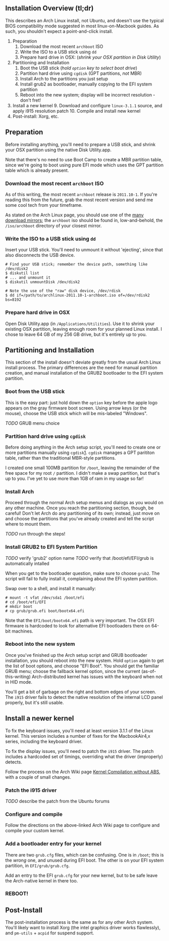 ## Installation Overview (tl;dr)

This describes an Arch Linux install, not Ubuntu, and doesn't use the typical
BIOS compatibility mode suggested in most linux-on-Macbook guides. As such, you
shouldn't expect a point-and-click install.

1. Preparation
    1. Download the most recent `archboot` ISO
    2. Write the ISO to a USB stick using `dd`
    3. Prepare hard drive in OSX: (_shrink your OSX partition in Disk Utility_)
2. Partitioning and Installation
    1. Boot the USB stick (_hold `option` key to select boot drive_)
    2. Partition hard drive using `cgdisk` (GPT partitions, _not_ MBR)
    3. Install Arch to the partitions you just setup
    4. Install grub2 as bootloader, manually copying to the EFI system partition
    5. Reboot into the new system; display will be incorrect resolution - don't fret!
3. Install a new kernel
    9. Download and configure `linux-3.1.1` source, and apply i915 resolution patch
    10. Compile and install new kernel
4. Post-install: Xorg, etc.

## Preparation

Before installing anything, you'll need to prepare a USB stick, and shrink
your OSX partition using the native Disk Utility.app.

Note that there's no need to use Boot Camp to create a MBR partition table,
since we're going to boot using pure EFI mode which uses the GPT partition
table which is already present.

### Download the most recent `archboot` ISO

As of this writing, the most recent `archboot` release is `2011.10-1`. If you're
reading this from the future, grab the most recent version and send me some
cool tech from your timeframe.

As stated on the Arch Linux page, you should use one of the
[many download mirrors](http://www.archlinux.org/download/); the `archboot` iso
should be found in, low-and-behold, the `/iso/archboot` directory of your closest
mirror.

### Write the ISO to a USB stick using `dd`

Insert your USB stick. You'll need to unmount it without 'ejecting', since
that also disconnects the USB device.

    # Find your USB stick; remember the device path, something like /dev/disk2
    $ diskutil list
    # ... and unmount it
    $ diskutil unmountDisk /dev/disk2

    # Note the use of the "raw" disk device, /dev/rdisk
    $ dd if=/path/to/archlinux-2011.10-1-archboot.iso of=/dev/rdisk2 bs=8192

### Prepare hard drive in OSX

Open Disk Utility.app (in `/Applications/Utilities`). Use it to shrink your
existing OSX partition, leaving enough room for your planned Linux install. I
chose to leave 64 GB of my 256 GB drive, but it's entirely up to you.

## Partitioning and Installation

This section of the install doesn't deviate greatly from the usual Arch Linux
install process. The primary differences are the need for manual partition
creation, and manual installation of the GRUB2 bootloader to the EFI system
partition.

### Boot from the USB stick

This is the easy part: just hold down the `option` key before the apple logo
appears on the gray firmware boot screen. Using arrow keys (or the mouse),
choose the USB stick which will be mis-labeled "Windows".

_TODO_ GRUB menu choice

### Partition hard drive using `cgdisk`

Before doing anything in the Arch setup script, you'll need to create one or
more partitions manually using `cgdisk`[1](#footnote-1). `cgdisk` manages a
GPT parititon table, rather than the traditional MBR-style partitions.

I created one small 100MB partition for `/boot`, leaving the remainder of the
free space for my root `/` partition. I didn't make a swap partition, but
that's up to you. I've yet to use more than 1GB of ram in my usage so far!

### Install Arch

Proceed through the normal Arch setup menus and dialogs as you would on any
other machine. Once you reach the partitioning section, though, be careful!
Don't let Arch do any partitioning of its own; instead, just move on and
choose the partitions that you've already created and tell the script where to
mount them.

_TODO_ run through the steps!

### Install GRUB2 to EFI System Partition

_TODO_ verify 'grub2' option name
_TODO_ verify that /boot/efi/EFI/grub is automatically intalled

When you get to the bootloader question, make sure to choose `grub2`. The
script will fail to fully install it, complaining about the EFI system
partition.

Swap over to a shell, and install it manually:

    # mount -t vfat /dev/sda1 /boot/efi
    # cd /boot/efi/EFI
    # mkdir boot
    # cp grub/grub.efi boot/bootx64.efi

Note that the `EFI/boot/bootx64.efi` path is very important. The OSX EFI
firmware is hardcoded to look for alternative EFI bootloaders there on 64-bit
machines.

### Reboot into the new system

Once you've finished up the Arch setup script and GRUB bootloader
installation, you should reboot into the new system. Hold `option` again to
get the list of boot options, and choose "EFI Boot". You should get the
familiar GRUB menu; choose the fallback kernel option, since the current
(as-of-this-writing) Arch-distributed kernel has issues with the keyboard when
not in HID mode.

You'll get a bit of garbage on the right and bottom edges of your screen. The
`i915` driver fails to detect the native resolution of the internal LCD panel
properly, but it's still usable.

## Install a newer kernel

To fix the keyboard issues, you'll need at least version 3.1.1 of the Linux
kernel. This version includes a number of fixes for the MacbookAir4,x series,
including the keyboard driver.

To fix the display issues, you'll need to patch the `i915` driver. The patch
includes a hardcoded set of timings, overriding what the driver (improperly)
detects.

Follow the process on the Arch Wiki page
[Kernel Compilation without ABS](https://wiki.archlinux.org/index.php/Kernel_Compilation_without_ABS), with a couple of small changes.

### Patch the i915 driver

_TODO_ describe the patch from the Ubuntu forums

### Configure and compile

Follow the directions on the above-linked Arch Wiki page to configure and
compile your custom kernel.

### Add a bootloader entry for your kernel

There are two `grub.cfg` files, which can be confusing. One is in `/boot`;
this is the _wrong_ one, and unused during EFI boot. The other is on your EFI
system partition, in `EFI/grub/grub.cfg`.

Add an entry to the EFI `grub.cfg` for your new kernel, but to be safe leave
the Arch-native kernel in there too.

### REBOOT!

## Post-Install

The post-installation process is the same as for any other Arch system. You'll
likely want to install Xorg (the intel graphics driver works flawlessly), and
`pm-utils` + `acpid` for suspend support.

